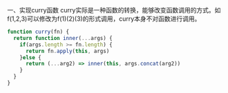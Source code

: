 一、实现curry函数
curry实际是一种函数的转换，能够改变函数调用的方式。如f(1,2,3)可以修改为f(1)(2)(3)的形式调用，curry本身不对函数进行调用。

```js
function curry(fn) {
  return function inner(...args) {
    if(args.length >= fn.length) {
      return fn.apply(this, args)
    }else {
      return (...arg2) => inner(this, args.concat(arg2))
    }
  }
}
```
